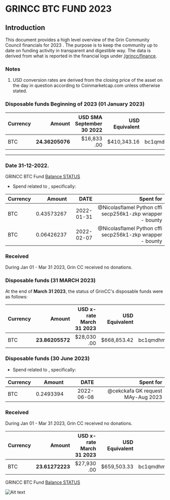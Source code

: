 
# GRINCC BTC FUND 2023


## Introduction
This document provides a high level overview of the Grin Community Council financials for  2023 . The purpose is to keep the community up to date on funding activity in transparent and digestible way. The data is derived from what is reported in the financial logs under [/grincc/finance](https://github.com/grincc/finance).

### Notes

1. USD conversion rates are derived from the closing price of the asset on the day in question according to Coinmarketcap.com unless otherwise stated. 







### Disposable funds Beginning of 2023 (01 January 2023)

Currency | Amount | USD SMA September 30 2022 | USD Equivalent | Wallet address(es)
|---|---:|---:|---:|---|
BTC | **24.36205076** | $16,833 .00 | $410,343.16 | bc1qmdhmgmhd6j89225hzdh7dxqgmen3y2q0g4vgpez0tw9tkp4ae39qsqvuyl
------------
### Date 31-12-2022.


GRINCC BTC Fund [Balance STATUS ](https://bitinfocharts.com/bitcoin/address/bc1qmdhmgmhd6j89225hzdh7dxqgmen3y2q0g4vgpez0tw9tkp4ae39qsqvuyl)



* Spend related to , specifically:

Currency | Amount | DATE| Spent for
|---|---:|---:|---:|
BTC|0.43573267 | 2022-01-31|@Nicolasflamel Python cffi secp256k1-zkp wrapper - bounty|
BTC|0.06426237 |2022-02-07|@Nicolasflamel Python cffi secp256k1-zkp wrapper - bounty |


### Received

During Jan 01 - Mar 31 2023, Grin CC received no donations.

### Disposable funds (31 MARCH 2023)

At the end of **March 31 2023**, the status of GrinCC's disposable funds were as follows:

Currency | Amount | USD x-rate March 31 2023 | USD Equivalent | Wallet address(es)
|---|---:|---:|---:|---|
BTC | **23.86205572** | $28,030 .00 | $668,853.42 | bc1qmdhmgmhd6j89225hzdh7dxqgmen3y2q0g4vgpez0tw9tkp4ae39qsqvuyl


### Disposable funds (30 June 2023)

* Spend related to , specifically:

Currency | Amount | DATE| Spent for
|---|---:|---:|---:|
BTC|0.2493394 | 2022-06-08|@cekckafa GK request MAy-Aug 2023|

### Received

During Jan 01 - Mar 31 2023, Grin CC received no donations.

Currency | Amount | USD x-rate March 31 2023 | USD Equivalent | Wallet address(es)
|---|---:|---:|---:|---|
BTC | **23.61272223** | $27,930 .00 | $659,503.33 | bc1qmdhmgmhd6j89225hzdh7dxqgmen3y2q0g4vgpez0tw9tkp4ae39qsqvuyl


GRINCC BTC Fund [Balance STATUS ](https://bitinfocharts.com/bitcoin/address/bc1qmdhmgmhd6j89225hzdh7dxqgmen3y2q0g4vgpez0tw9tkp4ae39qsqvuyl)



![Alt text](/imgs/BitcoinBalance-2023-Q2.png)